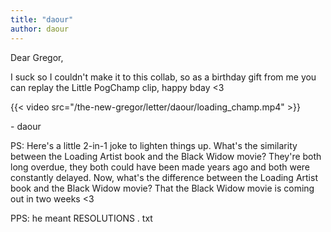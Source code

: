 ```yaml
---
title: "daour"
author: daour
---
```


Dear Gregor,

I suck so I couldn't make it to this collab, so as a birthday gift from me you can replay the Little PogChamp clip, happy bday <3

{{< video src="/the-new-gregor/letter/daour/loading_champ.mp4" >}}

\- daour

PS: Here's a little 2-in-1 joke to lighten things up. What's the similarity between the Loading Artist book and the Black Widow movie? They're both long overdue, they both could have been made years ago and both were constantly delayed. Now, what's the difference between the Loading Artist book and the Black Widow movie? That the Black Widow movie is coming out in two weeks <3

PPS: he meant RESOLUTIONS . txt
